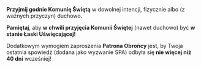 **Przyjmij godnie Komunię Świętą** w dowolnej intencji, fizycznie albo (z ważnych przyczyn) duchowo.

**Pamiętaj**, aby **w chwili przyjęcia Komunii Świętej** (nawet duchowo) być **w stanie Łaski Uświęcającej!**

Dodatkowym wymogiem zaproszenia **Patrona Obrońcy** jest, by Twoja ostatnia spowiedź (dodana jako wyzwanie SPA) odbyła się **nie więcej niż 40 dni** wcześniej!
